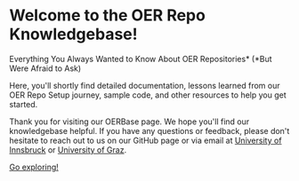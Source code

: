 # Welcome to the OER Repo Knowledgebase!

Everything You Always Wanted to Know About OER Repositories* (*But Were Afraid to Ask) 

Here, you'll shortly find detailed documentation, lessons learned from our OER Repo Setup journey, sample code, and other resources to help you get started.

Thank you for visiting our OERBase page. We hope you'll find our knowledgebase helpful. If you have any questions or feedback, please don't hesitate to reach out to us on our GitHub page or via email at [University of Innsbruck](mailto:oer@uibk.ac.at) or [University of Graz](mailto:oer@uni-graz.at).

[Go exploring!](https://oerbase.github.io/knowledgebase/knowledgebase) 
